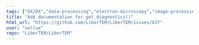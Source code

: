 ```yaml
---
tags: ["UX/DX","data-processing","electron-microscopy","image-processing","python"]
title: "Add documentation for get_diagnostics()"
html_url: "https://github.com/LiberTEM/LiberTEM/issues/637"
user: "uellue"
repo: "LiberTEM/LiberTEM"
---
```


